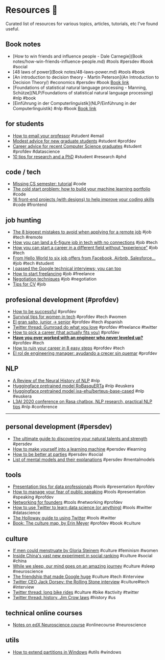# Resources :rocket:

Curated list of resources for various topics, articles, tutorials, etc I've found useful.

## Book notes

* [How to win friends and influence people - Dale Carnegie](Book notes/how-win-friends-influence-people.md) #tools #persdev #book #social
* [48 laws of power](Book notes/48-laws-power.md) #tools #book
* [An introduction to decision theory - Martin Peterson](An Introduction to Decision Theory/) #economics #persdev #book [Book link](https://www.goodreads.com/book/show/6627107-an-introduction-to-decision-theory)
* [Foundations of statistical natural language processing - Manning, Schütze](NLP/Foundations of statistical natural language processing) #nlp #book
* [Einführung in der Computerlinguistik](NLP/Einführung in der Computerlinguistik) #nlp #book [Book link](https://www.hugendubel.de/de/buch_gebunden/kai_uwe_carstensen_cornelia_ebert-computerlinguistik_und_sprachtechnologie-8519961-produkt-details.html)

## for students

* [How to email your professor](https://medium.com/@lportwoodstacer/how-to-email-your-professor-without-being-annoying-af-cf64ae0e4087) #student #email
* [Modest advice for new graduate students](https://medium.com/@dorsaamir/modest-advice-for-new-graduate-students-b0be6b8dbc22) #student #profdev
* [Career advice for recent Computer Science graduates](https://huyenchip.com/2018/10/08/career-advice-recent-cs-graduates.html) #student #profdev #datascience
* [10 tips for research and a PhD](https://ruder.io/10-tips-for-research-and-a-phd/) #student #research #phd

## code / tech

* [Missing CS semester: tutorial](https://missing.csail.mit.edu/) #code
* [The cold start problem: how to build your machine learning portfolio](https://towardsdatascience.com/the-cold-start-problem-how-to-build-your-machine-learning-portfolio-6718b4ae83e9) #code
* [16 front-end projects (with designs) to help improve your coding skills](https://dev.to/frontendmentor/16-front-end-projects-with-designs-to-help-improve-your-coding-skills-5ajl) #code #frontend

## job hunting

* [The 8 biggest mistakes to avoid when applying for a remote job](https://doist.com/blog/remote-job-application-advice/) #job #tech #remote
* [How you can land a 6-figure job in tech with no connections](https://www.freecodecamp.org/news/how-you-can-land-a-6-figure-job-in-tech-with-no-connections-6eed0de26ea4/) #job #tech
* [How you can start a career in a different field without “experience”](https://www.freecodecamp.org/news/how-you-start-a-career-in-a-different-field-without-experience-tips-that-got-me-job-offers-from-7425f590f3eb/) #job #tech
* [From Hello World to six job offers from Facebook, Airbnb, Salesforce…](https://www.sihui.io/from-hello-world-to-facebook-airbnb-salesforce/) #job #tech #student
* [I passed the Google technical interviews; you can too](https://dev.to/emmabostian/i-passed-the-google-technical-interviews-you-can-too-4i6m)
* [How to start freelancing](https://dev.to/study_web_dev/how-to-start-freelancing-the-basics-52d7) #job #freelance
* [Negotiation techniques](https://dev.to/joshpuetz/salary-negotiation-for-people-that-hate-to-negotiate-with-josh-puetz-1f76) #job #negotiation
* [Tips for CV](https://twitter.com/kadikraman/status/1271742160111632384) #job 

## profesional development (#profdev)

* [How to be successful](https://blog.samaltman.com/how-to-be-successful) #profdev
* [Survival tips for women in tech](https://patricia.no/2018/09/06/survival_tips_for_women_in_tech.html) #profdev #tech #women
* [El gran salto, junior -> senior](https://medium.com/@flopezluis/el-gran-salto-17839495f963) #profdev #tech #spanish
* [Twitter thread: Gumroad do what you love](https://twitter.com/gumroad/status/1235273897349505024) #profdev #freelance #twitter
* [How to pick a career (that actually fits you)](https://getpocket.com/explore/item/how-to-pick-a-career-that-actually-fits-you) #profdev
* [**Have you ever worked with an engineer who never leveled up?**](https://dev.to/sloan/have-you-ever-worked-with-an-engineer-who-never-leveled-up-2313) #profdev #tech
* [How to ruin your career in 8 easy steps](https://dev.to/rinaarts/how-to-ruin-your-career-in-8-easy-steps-71) #profdev #tech
* [El rol de engineering manager: ayudando a crecer sin quemar](https://medium.com/@flopezluis/el-rol-del-engineering-manager-ayudando-a-crecer-sin-quemar-8b19a253016e) #profdev

## NLP

* [A Review of the Neural History of NLP](https://ruder.io/a-review-of-the-recent-history-of-nlp/) #nlp
* [Huggingface pretrained model RoBasquERTa](https://huggingface.co/mrm8488/RoBasquERTa) #nlp #euskera
* [Huggingface pretrained model ixa-ehu/berteus-base-cased](https://huggingface.co/ixa-ehu/berteus-base-cased) #nlp #euskera
* [L3AI 2020 conference on Rasa chatbox, NLP research, practical NLP tips](NLP/l3ai.md) #nlp #conference

----------------------------------------------

## personal development (#persdev)

* [The ultimate guide to discovering your natural talents and strength](http://ayotheauthor.com/strengths-talents/) #persdev
* [How to make yourself into a learning machine](https://superorganizers.substack.com/p/how-to-build-a-learning-machine) #persdev #learning
* [How to be better at parties](https://www.nytimes.com/guides/smarterliving/be-better-at-parties) #persdev #social
* [List of mental models and their explanations](mental_models.md) #persdev #mentalmodels

## tools

* [Presentation tips for data professionals](https://data36.com/presentation-tips-for-data-professionals/) #tools #presentation #profdev
* [How to manage your fear of public speaking](https://medium.com/better-humans/how-to-manage-your-fear-of-public-speaking-92964d531147) #tools #presentation #speaking #profdev
* [Networking for founders](https://stripe.com/en-de/atlas/guides/networking) #tools #networking #profdev
* [How to use Twitter to learn data science (or anything)](https://www.becomingadatascientist.com/2015/10/04/how-to-use-twitter-to-learn-data-science-or-anything/) #tools #twitter #datascience
* [The Holloway guide to using Twitter](https://www.holloway.com/g/using-twitter) #tools #twitter
* [Book: The culture map, by Erin Meyer](https://www.goodreads.com/book/show/22085568-the-culture-map) #profdev #book #culture

## culture

* [If men could menstruate by Gloria Steinem](https://ww3.haverford.edu/psychology/ddavis/p109g/steinem.menstruate.html) #culture #feminism #women
* [Inside China's vast new experiment in social ranking](https://www.wired.com/story/age-of-social-credit/) #culture #social #china
* [While we sleep, our mind goes on an amazing journey](https://ww.nationalgeographic.com/magazine/2018/08/science-of-sleep/) #culture #sleep #neuroscience
* [The friendship that made Google huge](https://www.newyorker.com/magazine/2018/12/10/the-friendship-that-made-google-huge) #culture #tech #interview
* [Twitter CEO Jack Dorsey: the Rolling Stone interview](https://getpocket.com/explore/item/twitter-ceo-jack-dorsey-the-rolling-stone-interview) #culture#tech #interview
* [Twitter thread: long bike rides](https://twitter.com/devonzuegel/status/1230947306330980352) #culture #bike #activity #twitter
* [Twitter thread: history, Jim Crow laws](https://twitter.com/HacheFilardi/status/1276174717884469248) #history #us

## technical online courses

* [Notes on edX Neuroscience course](neuroscience.md) #onlinecourse #neuroscience

## utils

* [How to extend partitions in Windows](https://www.partitionwizard.com/help/extend-partition.html) #utils #windows